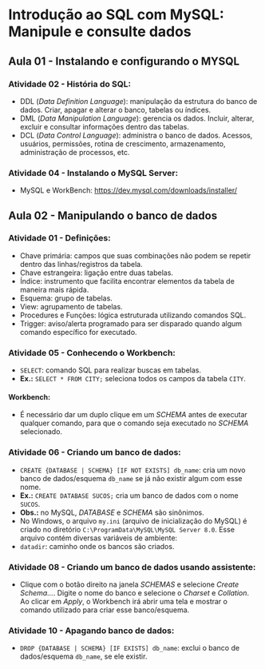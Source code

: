# Introdução ao SQL com MySQL: Manipule e consulte dados

## Aula 01 - Instalando e configurando o MYSQL

### Atividade 02 - História do SQL:

- DDL (*Data Definition Language*): manipulação da estrutura do banco de dados. Criar, apagar e alterar o banco, tabelas ou índices.
- DML (*Data Manipulation Language*): gerencia os dados. Incluir, alterar, excluir e consultar informações dentro das tabelas.
- DCL (*Data Control Language*): administra o banco de dados. Acessos, usuários, permissões, rotina de crescimento, armazenamento, administração de processos, etc.

### Atividade 04 - Instalando o MySQL Server:

- MySQL e WorkBench: https://dev.mysql.com/downloads/installer/


## Aula 02 - Manipulando o banco de dados

### Atividade 01 - Definições:

- Chave primária: campos que suas combinações não podem se repetir dentro das linhas/registros da tabela.
- Chave estrangeira: ligação entre duas tabelas.
- Índice: instrumento que facilita encontrar elementos da tabela de maneira mais rápida.
- Esquema: grupo de tabelas.
- View: agrupamento de tabelas.
- Procedures e Funções: lógica estruturada utilizando comandos SQL.
- Trigger: aviso/alerta programado para ser disparado quando algum comando específico for executado.

### Atividade 05 - Conhecendo o Workbench:

- `SELECT`: comando SQL para realizar buscas em tabelas.
- **Ex.:** `SELECT * FROM CITY;` seleciona todos os campos da tabela `CITY`.

#### Workbench:

- É necessário dar um duplo clique em um *SCHEMA* antes de executar qualquer comando, para que o comando seja executado no *SCHEMA* selecionado.

### Atividade 06 - Criando um banco de dados:

- `CREATE {DATABASE | SCHEMA} [IF NOT EXISTS] db_name`: cria um novo banco de dados/esquema `db_name` se já não existir algum com esse nome.
- **Ex.:** `CREATE DATABASE SUCOS;` cria um banco de dados com o nome `SUCOS`.
- **Obs.:** no MySQL, *DATABASE* e *SCHEMA* são sinônimos.
- No Windows, o arquivo `my.ini` (arquivo de inicialização do MySQL) é criado no diretório `C:\ProgramData\MySQL\MySQL Server 8.0`. Esse arquivo contém diversas variáveis de ambiente:
- `datadir`: caminho onde os bancos são criados.

### Atividade 08 - Criando um banco de dados usando assistente:

- Clique com o botão direito na janela *SCHEMAS* e selecione *Create Schema...*. Digite o nome do banco e selecione o *Charset* e *Collation*. Ao clicar em *Apply*, o Workbench irá abrir uma tela e mostrar o comando utilizado para criar esse banco/esquema.

### Atividade 10 - Apagando banco de dados:

- `DROP {DATABASE | SCHEMA} [IF EXISTS] db_name`: exclui o banco de dados/esquema `db_name`, se ele existir.
